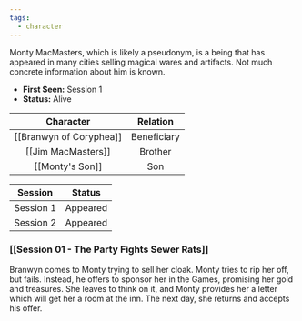 ```yaml
---
tags:
  - character
---
```

Monty MacMasters, which is likely a pseudonym, is a being that has appeared in many cities selling magical wares and artifacts. Not much concrete information about him is known.

- **First Seen:** Session 1
- **Status:** Alive

|        Character        |  Relation   |
| :---------------------: | :---------: |
| [[Branwyn of Coryphea]] | Beneficiary |
|   [[Jim MacMasters]]    |   Brother   |
|     [[Monty's Son]]     |     Son     |

|  Session  |  Status  |
| :-------: | :------: |
| Session 1 | Appeared |
| Session 2 | Appeared |
### [[Session 01 - The Party Fights Sewer Rats]]
Branwyn comes to Monty trying to sell her cloak. Monty tries to rip her off, but fails. Instead, he offers to sponsor her in the Games, promising her gold and treasures. She leaves to think on it, and Monty provides her a letter which will get her a room at the inn. The next day, she returns and accepts his offer.